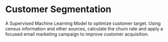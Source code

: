 # Customer Segmentation

A Supervised Machine Learning Model to optimize customer target.
Using census information and other sources, calculate the churn rate and apply a focused email marketing campaign to improve customer acquisition.   
